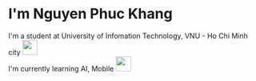 <h1>I'm Nguyen Phuc Khang</h1>
<p>
  I'm a student at University of Infomation Technology, VNU - Ho Chi Minh city
  <img src="https://media.giphy.com/media/fYSnHlufseco8Fh93Z/giphy.gif" width="30"></br>
  I'm currently learning AI, Mobile
  <img src="https://media.giphy.com/media/WUlplcMpOCEmTGBtBW/giphy.gif" width="30"> 
</p>

